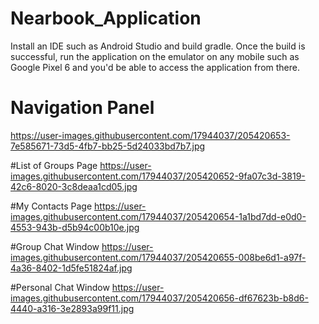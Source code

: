 # Nearbook_Application

Install an IDE such as Android Studio and build gradle. Once the build is successful, run the application on the emulator on any mobile such as Google Pixel 6 and you'd be able to access the application from there.

# Navigation Panel
https://user-images.githubusercontent.com/17944037/205420653-7e585671-73d5-4fb7-bb25-5d24033bd7b7.jpg

#List of Groups Page
https://user-images.githubusercontent.com/17944037/205420652-9fa07c3d-3819-42c6-8020-3c8deaa1cd05.jpg

#My Contacts Page
https://user-images.githubusercontent.com/17944037/205420654-1a1bd7dd-e0d0-4553-943b-d5b94c00b10e.jpg

#Group Chat Window
https://user-images.githubusercontent.com/17944037/205420655-008be6d1-a97f-4a36-8402-1d5fe51824af.jpg

#Personal Chat Window
https://user-images.githubusercontent.com/17944037/205420656-df67623b-b8d6-4440-a316-3e2893a99f11.jpg
